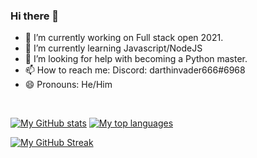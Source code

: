 ### Hi there 👋


<!--- **simonGreenwood/simonGreenwood** is a ✨ _special_ ✨ repository because its `README.md` (this file) appears on your GitHub profile.

Here are some ideas to get you started:-->


- 🔭 I’m currently working on Full stack open 2021.
- 🌱 I’m currently learning Javascript/NodeJS <!--- - 👯 I’m looking to collaborate on React projects -->
- 🤔 I’m looking for help with becoming a Python master. <!--- 💬 Ask me about discord.py-->
- 📫 How to reach me: Discord: darthinvader666#6968 
- 😄 Pronouns: He/Him

<!--- - ⚡ Fun fact: ... -->
<br/>


[![My GitHub stats](https://github-readme-stats.vercel.app/api?username=simonGreenwood&show_icons=true&theme=nord)](https://github.com/anuraghazra/github-readme-stats)
[![My top languages](https://github-readme-stats.vercel.app/api/top-langs/?username=simonGreenwood&show-icons=true&theme=nord)](https://github.com/anuraghazra/github-readme-stats)

[![My GitHub Streak](https://github-readme-streak-stats.herokuapp.com/?user=simonGreenwood&theme=nord)](https://git.io/streak-stats)
